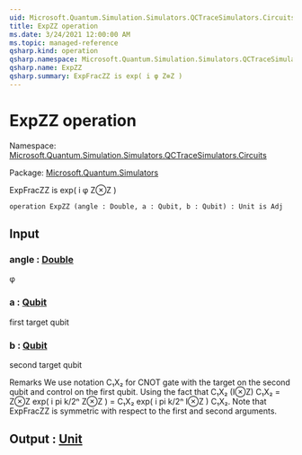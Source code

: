 ```yaml
---
uid: Microsoft.Quantum.Simulation.Simulators.QCTraceSimulators.Circuits.ExpZZ
title: ExpZZ operation
ms.date: 3/24/2021 12:00:00 AM
ms.topic: managed-reference
qsharp.kind: operation
qsharp.namespace: Microsoft.Quantum.Simulation.Simulators.QCTraceSimulators.Circuits
qsharp.name: ExpZZ
qsharp.summary: ExpFracZZ is exp( i φ Z⊗Z )
---
```


# ExpZZ operation

Namespace: [Microsoft.Quantum.Simulation.Simulators.QCTraceSimulators.Circuits](xref:Microsoft.Quantum.Simulation.Simulators.QCTraceSimulators.Circuits)

Package: [Microsoft.Quantum.Simulators](https://nuget.org/packages/Microsoft.Quantum.Simulators)


ExpFracZZ is exp( i φ Z⊗Z )

```qsharp
operation ExpZZ (angle : Double, a : Qubit, b : Qubit) : Unit is Adj
```


## Input

### angle : [Double](xref:microsoft.quantum.lang-ref.double)

φ


### a : [Qubit](xref:microsoft.quantum.lang-ref.qubit)

first target qubit


### b : [Qubit](xref:microsoft.quantum.lang-ref.qubit)

second target qubitRemarksWe use notation C₁X₂ for CNOT gate with the targeton the second qubit and control on the first qubit.Using the fact that C₁X₂ (I⊗Z) C₁X₂ = Z⊗Zexp( i pi k/2ⁿ Z⊗Z ) = C₁X₂ exp( i pi k/2ⁿ I⊗Z ) C₁X₂.Note that ExpFracZZ is symmetric with respect to the first and second arguments.



## Output : [Unit](xref:microsoft.quantum.lang-ref.unit)

